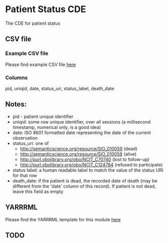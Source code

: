# Patient Status CDE

The CDE for patient status

## CSV file 

### Example CSV file
Please find example CSV file [here](../csv/patient_status.csv)

### Columns

pid, uniqid, date, status_uri, status_label, death_date


## Notes:
  * pid - patient unique identifier
  * uniqid:  some row unique identifier, over all sessions (a millisecond timestamp, numerical only, is a good idea)
  * date:  ISO 8601 formatted date representing the date of the current observation
  * status_uri:  one of
    * http://semanticscience.org/resource/SIO_010059 (dead)
    * http://semanticscience.org/resource/SIO_010058 (alive)
    * http://purl.obolibrary.org/obo/NCIT_C70740 (lost to follow-up)
    * http://purl.obolibrary.org/obo/NCIT_C124784 (refused to participate)
  * status label:  a human readable label to match the value of the status URI for that row
  * death_date:  if the patient is dead, the recorded date of death (may be different from the 'date' column of this record).  If patient is not dead, leave this field as empty
  

## YARRRML

Please find the YARRRML template for this module [here](../templates/patient_status_yarrrml_template.yaml)

  
##  TODO

  